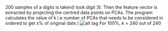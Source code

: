 200 samples of a digits is taken(I took digit 3). Then the feature vector is
extracted by projecting the centred data points on PCAs. The program calculates
the value of k i.e number of PCAs that needs to be considered in ordered to get
x% of original date.\ ![alt
tag](https://github.com/aerolalit/Machine-Learning/blob/master/Principal_Component_Analysis(PCA)/images/100_k%3D240.png)
For 100%, k = 240 out of 240
